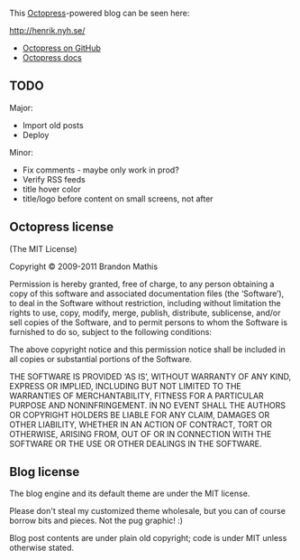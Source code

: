 This [Octopress](http://octopress.org)-powered blog can be seen here:

<http://henrik.nyh.se/>

* [Octopress on GitHub](https://github.com/imathis/octopress)
* [Octopress docs](http://octopress.org/docs/)

## TODO

Major:
- Import old posts
- Deploy

Minor:
- Fix comments - maybe only work in prod?
- Verify RSS feeds
- title hover color
- title/logo before content on small screens, not after


## Octopress license

(The MIT License)

Copyright © 2009-2011 Brandon Mathis

Permission is hereby granted, free of charge, to any person obtaining a copy of this software and associated documentation files (the ‘Software’), to deal in the Software without restriction, including without limitation the rights to use, copy, modify, merge, publish, distribute, sublicense, and/or sell copies of the Software, and to permit persons to whom the Software is furnished to do so, subject to the following conditions:

The above copyright notice and this permission notice shall be included in all copies or substantial portions of the Software.

THE SOFTWARE IS PROVIDED ‘AS IS’, WITHOUT WARRANTY OF ANY KIND, EXPRESS OR IMPLIED, INCLUDING BUT NOT LIMITED TO THE WARRANTIES OF MERCHANTABILITY, FITNESS FOR A PARTICULAR PURPOSE AND NONINFRINGEMENT. IN NO EVENT SHALL THE AUTHORS OR COPYRIGHT HOLDERS BE LIABLE FOR ANY CLAIM, DAMAGES OR OTHER LIABILITY, WHETHER IN AN ACTION OF CONTRACT, TORT OR OTHERWISE, ARISING FROM, OUT OF OR IN CONNECTION WITH THE SOFTWARE OR THE USE OR OTHER DEALINGS IN THE SOFTWARE.


## Blog license

The blog engine and its default theme are under the MIT license.

Please don't steal my customized theme wholesale, but you can of course borrow bits and pieces. Not the pug graphic! :)

Blog post contents are under plain old copyright; code is under MIT unless otherwise stated.
